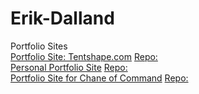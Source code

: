 # Erik-Dalland
Portfolio Sites
<br>
[Portfolio Site: Tentshape.com](https://tentshape.com/)
[Repo:](https://github.com/eldalland/tdallandportsite2024)
<br>
[Personal Portfolio Site](https://eldalland.github.io/Portfolio_Site_2024/)
[Repo:](https://github.com/eldalland/Portfolio_Site_2024)
<br>
[Portfolio Site for Chane of Command](https://chaneofcommand.com)
[Repo:](https://github.com/ChaneofCommand/cocwebsite)
<br>
